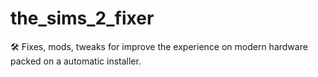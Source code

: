 # the_sims_2_fixer
🛠 Fixes, mods, tweaks for improve the experience on modern hardware packed on a automatic installer.
